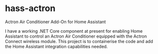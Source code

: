 # hass-actron
Actron Air Conditioner Add-On for Home Assistant

I have a working .NET Core component at present for enabling Home Assistant to control an Actron Air Conditioner equipped with the Actron Connect wireless module. This project is to containerise the code and add the Home Assistant integration capabilities needed.
